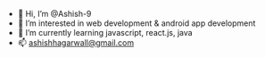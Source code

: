 - 👋 Hi, I’m @Ashish-9
- 👀 I’m interested in web development & android app development
- 🌱 I’m currently learning javascript, react.js, java
- 📫 ashishhagarwall@gmail.com

<!---
Ashish-9/Ashish-9 is a ✨ special ✨ repository because its `README.md` (this file) appears on your GitHub profile.
You can click the Preview link to take a look at your changes.
--->
